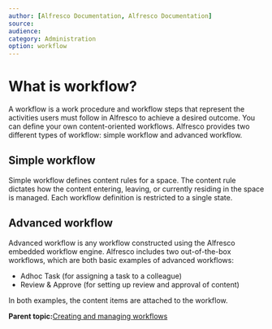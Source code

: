 ```yaml
---
author: [Alfresco Documentation, Alfresco Documentation]
source: 
audience: 
category: Administration
option: workflow
---
```


# What is workflow?

A workflow is a work procedure and workflow steps that represent the activities users must follow in Alfresco to achieve a desired outcome. You can define your own content-oriented workflows. Alfresco provides two different types of workflow: simple workflow and advanced workflow.

## Simple workflow

Simple workflow defines content rules for a space. The content rule dictates how the content entering, leaving, or currently residing in the space is managed. Each workflow definition is restricted to a single state.

## Advanced workflow

Advanced workflow is any workflow constructed using the Alfresco embedded workflow engine. Alfresco includes two out-of-the-box workflows, which are both basic examples of advanced workflows:

-   Adhoc Task \(for assigning a task to a colleague\)
-   Review & Approve \(for setting up review and approval of content\)

In both examples, the content items are attached to the workflow.

**Parent topic:**[Creating and managing workflows](../topics/wf-howto.md)

